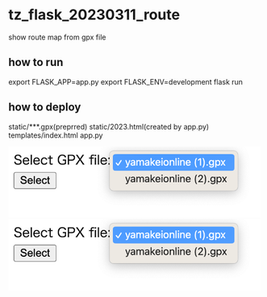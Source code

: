 # tz_flask_20230311_route
show route map from gpx file

## how to run 
export FLASK_APP=app.py
export FLASK_ENV=development
flask run

## how to deploy
static/***.gpx(preprred)
static/2023.html(created by app.py)
templates/index.html
app.py

<img src='route1.png' width='500'><br>
<img src='route1.png' width='500'>
